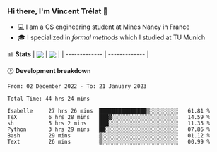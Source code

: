 ### Hi there, I'm Vincent Trélat 👋
 - 💻 I am a CS engineering student at Mines Nancy in France
 - 🎓 I specialized in *formal methods* which I studied at TU Munich

📊 **Stats**
| <img align="center" src="https://readme-stats.clckblog.space/api?username=VTrelat&show_icons=true&include_all_commits=true&theme=tokyonight&hide_border=true" /> | <img align="center" src="https://readme-stats.clckblog.space/api/top-langs/?username=VTrelat&layout=compact&theme=tokyonight&hide_border=true&exclude_repo=ElevatorSimulator" /> |
| ------------- | ------------- |

🕑 **Development breakdown**
<!--START_SECTION:waka-->

```text
From: 02 December 2022 - To: 21 January 2023

Total Time: 44 hrs 24 mins

Isabelle     27 hrs 26 mins  ███████████████▒░░░░░░░░░   61.81 %
TeX          6 hrs 28 mins   ███▓░░░░░░░░░░░░░░░░░░░░░   14.59 %
sh           5 hrs 2 mins    ███░░░░░░░░░░░░░░░░░░░░░░   11.35 %
Python       3 hrs 29 mins   ██░░░░░░░░░░░░░░░░░░░░░░░   07.86 %
Bash         29 mins         ▒░░░░░░░░░░░░░░░░░░░░░░░░   01.12 %
Text         26 mins         ▒░░░░░░░░░░░░░░░░░░░░░░░░   00.99 %
```

<!--END_SECTION:waka-->
